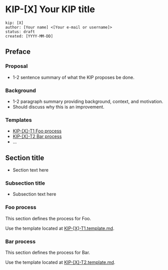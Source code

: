 # KIP-[X] Your KIP title

```
kip: [X]
author: [Your name] <[Your e-mail or username]>
status: draft
created: [YYYY-MM-DD]
```

## Preface 

### Proposal

- 1-2 sentence summary of what the KIP proposes be done.

### Background

- 1-2 paragraph summary providing background, context, and motivation.
- Should discuss why this is an improvement.

### Templates 

- [KIP-[X]-T1 Foo process](./KIP-[X]-T1.template.md) 
- [KIP-[X]-T2 Bar process](./KIP-[X]-T2.template.md) 
- ...

## Section title 

- Section text here

### Subsection title

- Subsection text here

### Foo process 

This section defines the process for Foo. 

Use the template located at [KIP-[X]-T1.template.md](./KIP-[X]-T1.template.md).

### Bar process 

This section defines the process for Bar. 

Use the template located at [KIP-[X]-T2.template.md](./KIP-[X]-T2.template.md).

